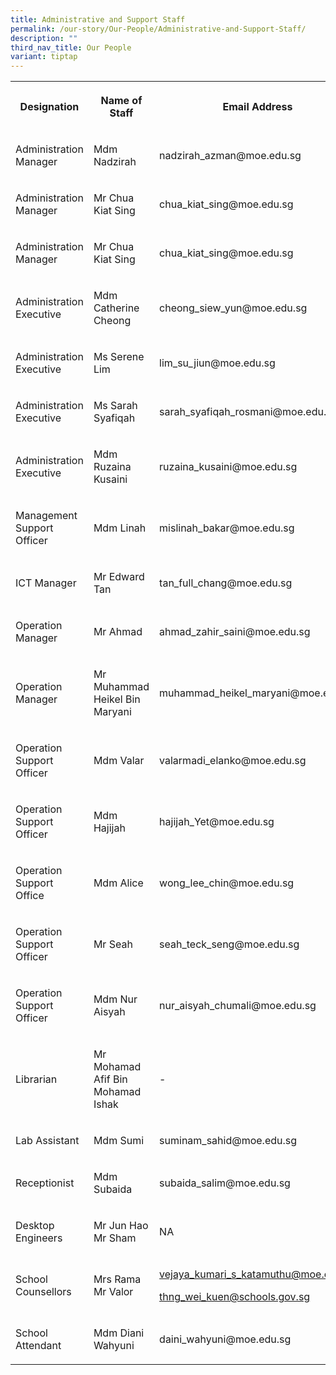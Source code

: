 ```yaml
---
title: Administrative and Support Staff
permalink: /our-story/Our-People/Administrative-and-Support-Staff/
description: ""
third_nav_title: Our People
variant: tiptap
---
```

<table style="minWidth: 75px">
<colgroup>
<col>
<col>
<col>
</colgroup>
<tbody>
<tr>
<th rowspan="1" colspan="1">
<p>Designation</p>
</th>
<th rowspan="1" colspan="1">
<p>Name of Staff</p>
</th>
<th rowspan="1" colspan="1">
<p>Email Address</p>
</th>
</tr>
<tr>
<td rowspan="1" colspan="1">
<p>Administration Manager</p>
</td>
<td rowspan="1" colspan="1">
<p>Mdm Nadzirah</p>
</td>
<td rowspan="1" colspan="1">
<p>nadzirah_azman@moe.edu.sg</p>
</td>
</tr>
<tr>
<td rowspan="1" colspan="1">
<p>Administration Manager</p>
</td>
<td rowspan="1" colspan="1">
<p>Mr Chua Kiat Sing</p>
</td>
<td rowspan="1" colspan="1">
<p>chua_kiat_sing@moe.edu.sg</p>
</td>
</tr>
<tr>
<td rowspan="1" colspan="1">
<p>Administration Manager</p>
</td>
<td rowspan="1" colspan="1">
<p>Mr Chua Kiat Sing</p>
</td>
<td rowspan="1" colspan="1">
<p>chua_kiat_sing@moe.edu.sg</p>
</td>
</tr>
<tr>
<td rowspan="1" colspan="1">
<p>Administration Executive</p>
</td>
<td rowspan="1" colspan="1">
<p>Mdm Catherine Cheong</p>
</td>
<td rowspan="1" colspan="1">
<p>cheong_siew_yun@moe.edu.sg</p>
</td>
</tr>
<tr>
<td rowspan="1" colspan="1">
<p>Administration Executive</p>
</td>
<td rowspan="1" colspan="1">
<p>Ms Serene Lim</p>
</td>
<td rowspan="1" colspan="1">
<p>lim_su_jiun@moe.edu.sg</p>
</td>
</tr>
<tr>
<td rowspan="1" colspan="1">
<p>Administration Executive</p>
</td>
<td rowspan="1" colspan="1">
<p>Ms Sarah Syafiqah</p>
</td>
<td rowspan="1" colspan="1">
<p>sarah_syafiqah_rosmani@moe.edu.sg</p>
</td>
</tr>
<tr>
<td rowspan="1" colspan="1">
<p>Administration Executive</p>
</td>
<td rowspan="1" colspan="1">
<p>Mdm Ruzaina Kusaini</p>
</td>
<td rowspan="1" colspan="1">
<p>ruzaina_kusaini@moe.edu.sg</p>
</td>
</tr>
<tr>
<td rowspan="1" colspan="1">
<p>Management Support Officer</p>
</td>
<td rowspan="1" colspan="1">
<p>Mdm Linah</p>
</td>
<td rowspan="1" colspan="1">
<p>mislinah_bakar@moe.edu.sg</p>
</td>
</tr>
<tr>
<td rowspan="1" colspan="1">
<p>ICT Manager</p>
</td>
<td rowspan="1" colspan="1">
<p>Mr Edward Tan</p>
</td>
<td rowspan="1" colspan="1">
<p>tan_full_chang@moe.edu.sg</p>
</td>
</tr>
<tr>
<td rowspan="1" colspan="1">
<p>Operation Manager</p>
</td>
<td rowspan="1" colspan="1">
<p>Mr Ahmad</p>
</td>
<td rowspan="1" colspan="1">
<p>ahmad_zahir_saini@moe.edu.sg</p>
</td>
</tr>
<tr>
<td rowspan="1" colspan="1">
<p>Operation Manager</p>
</td>
<td rowspan="1" colspan="1">
<p>Mr Muhammad Heikel Bin Maryani</p>
</td>
<td rowspan="1" colspan="1">
<p>muhammad_heikel_maryani@moe.edu.sg</p>
</td>
</tr>
<tr>
<td rowspan="1" colspan="1">
<p>Operation Support Officer</p>
</td>
<td rowspan="1" colspan="1">
<p>Mdm Valar</p>
</td>
<td rowspan="1" colspan="1">
<p>valarmadi_elanko@moe.edu.sg</p>
</td>
</tr>
<tr>
<td rowspan="1" colspan="1">
<p>Operation Support Officer</p>
</td>
<td rowspan="1" colspan="1">
<p>Mdm Hajijah</p>
</td>
<td rowspan="1" colspan="1">
<p>hajijah_Yet@moe.edu.sg</p>
</td>
</tr>
<tr>
<td rowspan="1" colspan="1">
<p>Operation Support Office</p>
</td>
<td rowspan="1" colspan="1">
<p>Mdm Alice</p>
</td>
<td rowspan="1" colspan="1">
<p>wong_lee_chin@moe.edu.sg</p>
</td>
</tr>
<tr>
<td rowspan="1" colspan="1">
<p>Operation Support Officer</p>
</td>
<td rowspan="1" colspan="1">
<p>Mr Seah</p>
</td>
<td rowspan="1" colspan="1">
<p>seah_teck_seng@moe.edu.sg</p>
</td>
</tr>
<tr>
<td rowspan="1" colspan="1">
<p>Operation Support Officer</p>
</td>
<td rowspan="1" colspan="1">
<p>Mdm Nur Aisyah</p>
</td>
<td rowspan="1" colspan="1">
<p>nur_aisyah_chumali@moe.edu.sg</p>
</td>
</tr>
<tr>
<td rowspan="1" colspan="1">
<p>Librarian</p>
</td>
<td rowspan="1" colspan="1">
<p>Mr Mohamad Afif Bin Mohamad Ishak</p>
</td>
<td rowspan="1" colspan="1">
<p>-</p>
</td>
</tr>
<tr>
<td rowspan="1" colspan="1">
<p>Lab Assistant</p>
</td>
<td rowspan="1" colspan="1">
<p>Mdm Sumi</p>
</td>
<td rowspan="1" colspan="1">
<p>suminam_sahid@moe.edu.sg</p>
</td>
</tr>
<tr>
<td rowspan="1" colspan="1">
<p>Receptionist</p>
</td>
<td rowspan="1" colspan="1">
<p>Mdm Subaida</p>
</td>
<td rowspan="1" colspan="1">
<p>subaida_salim@moe.edu.sg</p>
</td>
</tr>
<tr>
<td rowspan="1" colspan="1">
<p>Desktop Engineers</p>
</td>
<td rowspan="1" colspan="1">
<p>Mr Jun Hao
<br>Mr Sham</p>
</td>
<td rowspan="1" colspan="1">
<p>NA</p>
</td>
</tr>
<tr>
<td rowspan="1" colspan="1">
<p>School Counsellors</p>
</td>
<td rowspan="1" colspan="1">
<p>Mrs Rama
<br>Mr Valor</p>
</td>
<td rowspan="1" colspan="1">
<p><a href="mailto:vejaya_kumari_s_katamuthu@moe.edu.sg" rel="noopener noreferrer nofollow" target="_blank">vejaya_kumari_s_katamuthu@moe.edu.sg</a> 
<br>
</p>
<p><a href="mailto:thng_wei_kuen@schools.gov.sg" rel="noopener noreferrer nofollow" target="_blank">thng_wei_kuen@schools.gov.sg</a>
</p>
</td>
</tr>
<tr>
<td rowspan="1" colspan="1">
<p>School Attendant</p>
</td>
<td rowspan="1" colspan="1">
<p>Mdm Diani Wahyuni</p>
</td>
<td rowspan="1" colspan="1">
<p>daini_wahyuni@moe.edu.sg</p>
</td>
</tr>
</tbody>
</table>
<p></p>